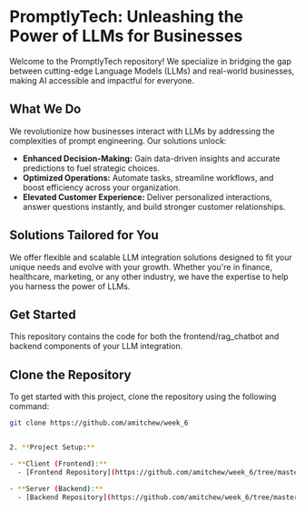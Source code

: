 # PromptlyTech: Unleashing the Power of LLMs for Businesses

Welcome to the PromptlyTech repository! We specialize in bridging the gap between cutting-edge Language Models (LLMs) and real-world businesses, making AI accessible and impactful for everyone.

## What We Do

We revolutionize how businesses interact with LLMs by addressing the complexities of prompt engineering. Our solutions unlock:

- **Enhanced Decision-Making:** Gain data-driven insights and accurate predictions to fuel strategic choices.
- **Optimized Operations:** Automate tasks, streamline workflows, and boost efficiency across your organization.
- **Elevated Customer Experience:** Deliver personalized interactions, answer questions instantly, and build stronger customer relationships.

## Solutions Tailored for You

We offer flexible and scalable LLM integration solutions designed to fit your unique needs and evolve with your growth. Whether you're in finance, healthcare, marketing, or any other industry, we have the expertise to help you harness the power of LLMs.

## Get Started

This repository contains the code for both the frontend/rag_chatbot and backend components of your LLM integration.

## Clone the Repository

To get started with this project, clone the repository using the following command:

```bash
git clone https://github.com/amitchew/week_6


2. **Project Setup:**

- **Client (Frontend):**
  - [Frontend Repository](https://github.com/amitchew/week_6/tree/master/FrontEnd/rag_chatbot)

- **Server (Backend):**
  - [Backend Repository](https://github.com/amitchew/week_6/tree/master/backend)

